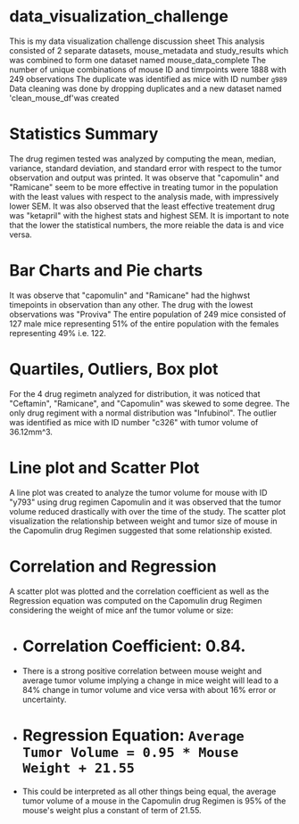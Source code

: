 # data_visualization_challenge
This is my data visualization challenge discussion sheet
This analysis consisted of 2 separate datasets, mouse_metadata and study_results which was combined to form one dataset named mouse_data_complete
The number of unique combinations of mouse ID and timrpoints were 1888 with 249 observations
The duplicate was identified as mice with ID number `g989`
Data cleaning was done by dropping duplicates and a new dataset named 'clean_mouse_df'was created

# Statistics Summary
The drug regimen tested was analyzed by computing the mean, median, variance, standard deviation, and standard error with respect to the tumor observation and  output was printed.
It was observe that "capomulin" and "Ramicane" seem to be more effective in treating tumor in the population with the least values with respect to the analysis made, with impressively lower SEM.
It was also observed that the least effective treatement drug was "ketapril" with the highest stats and highest SEM.
It is important to note that the lower the statistical numbers, the more reiable the data is and vice versa.

# Bar Charts and Pie charts
It was observe that "capomulin" and "Ramicane" had the highwst timepoints in observation than any other. The drug with the lowest observations was "Proviva"
The entire population of 249 mice consisted of 127 male mice representing 51% of the entire population with the females representing 49% i.e. 122.

# Quartiles, Outliers, Box plot
For the 4 drug regimetn analyzed for distribution, it was noticed that "Ceftamin", "Ramicane", and "Capomulin" was skewed to some degree. The only drug regiment with a normal distribution was "Infubinol".
The outlier was identified as mice with ID number "c326" with tumor volume of 36.12mm^3.

# Line plot and Scatter Plot
A line plot was created to analyze the tumor volume for mouse with ID "y793" using drug regimen Capomulin and it was observed that the tumor volume reduced drastically with over the time of the study.
The scatter plot visualization the relationship between weight and tumor size of mouse in the Capomulin drug Regimen suggested that some relationship existed.

# Correlation and Regression
A scatter plot was plotted and the correlation coefficient as well as the Regression equation was computed on the Capomulin drug Regimen considering the weight of mice anf the tumor volume or size:
- # Correlation Coefficient: 0.84.
-  There is a strong positive correlation between mouse weight and average tumor volume implying a change in mice weight will lead to a 84%  change in tumor volume and vice versa with about 16% error or uncertainty.
- # Regression Equation: `Average Tumor Volume = 0.95 * Mouse Weight + 21.55`
-  This could be interpreted as all other things being equal, the average tumor volume of a mouse in the Capomulin drug Regimen is 95% of the mouse's weight plus a constant of term of 21.55.
